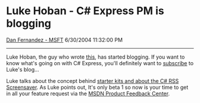 <div id="page">

# Luke Hoban - C\# Express PM is blogging

[Dan Fernandez -
MSFT](https://social.msdn.microsoft.com/profile/Dan%20Fernandez%20-%20MSFT)
6/30/2004 11:32:00 PM

-----

<div id="content">

Luke Hoban, the guy who wrote
[this](http://blogs.msdn.com/danielfe/archive/2004/06/29/168449.aspx),
has started blogging. If you want to know what's going on with C\#
Express, you'll definitely want to
[subscribe](http://weblogs.asp.net/lukeh/Rss.aspx) to Luke's blog... 

Luke talks about the concept behind [starter kits and about the C\# RSS
Screensaver](http://weblogs.asp.net/lukeh/archive/2004/06/30/170404.aspx).
As Luke points out, It's only beta 1 so now is your time to get in all
your feature request via the [MSDN Product Feedback
Center](http://lab.msdn.microsoft.com/productfeedback/).

 

</div>

</div>
